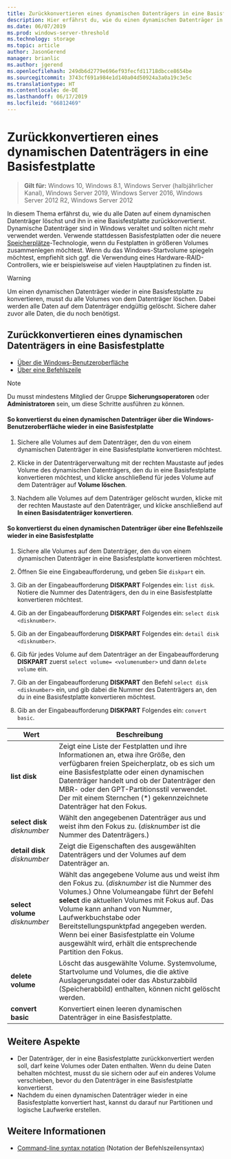 ```yaml
---
title: Zurückkonvertieren eines dynamischen Datenträgers in eine Basisfestplatte
description: Hier erfährst du, wie du einen dynamischen Datenträger in eine Basisfestplatte zurückkonvertierst.
ms.date: 06/07/2019
ms.prod: windows-server-threshold
ms.technology: storage
ms.topic: article
author: JasonGerend
manager: brianlic
ms.author: jgerend
ms.openlocfilehash: 249db6d2779e696ef93fecfd11718dbcce8654be
ms.sourcegitcommit: 3743cf691a984e1d140a04d50924a3a0a19c3e5c
ms.translationtype: HT
ms.contentlocale: de-DE
ms.lasthandoff: 06/17/2019
ms.locfileid: "66812469"
---
```

# <a name="change-a-dynamic-disk-back-to-a-basic-disk"></a>Zurückkonvertieren eines dynamischen Datenträgers in eine Basisfestplatte

> **Gilt für:** Windows 10, Windows 8.1, Windows Server (halbjährlicher Kanal), Windows Server 2019, Windows Server 2016, Windows Server 2012 R2, Windows Server 2012

In diesem Thema erfährst du, wie du alle Daten auf einem dynamischen Datenträger löschst und ihn in eine Basisfestplatte zurückkonvertierst. Dynamische Datenträger sind in Windows veraltet und sollten nicht mehr verwendet werden. Verwende stattdessen Basisfestplatten oder die neuere [Speicherplätze](https://support.microsoft.com/help/12438/windows-10-storage-spaces)-Technologie, wenn du Festplatten in größeren Volumes zusammenlegen möchtest. Wenn du das Windows-Startvolume spiegeln möchtest, empfiehlt sich ggf. die Verwendung eines Hardware-RAID-Controllers, wie er beispielsweise auf vielen Hauptplatinen zu finden ist.

> [!WARNING]
> Um einen dynamischen Datenträger wieder in eine Basisfestplatte zu konvertieren, musst du alle Volumes von dem Datenträger löschen. Dabei werden alle Daten auf dem Datenträger endgültig gelöscht. Sichere daher zuvor alle Daten, die du noch benötigst.

## <a name="changing-a-dynamic-disk-back-to-a-basic-disk"></a>Zurückkonvertieren eines dynamischen Datenträgers in eine Basisfestplatte

-   [Über die Windows-Benutzeroberfläche](#to-change-a-dynamic-disk-back-to-a-basic-disk-using-the-windows-interface)
-   [Über eine Befehlszeile](#to-change-a-dynamic-disk-back-to-a-basic-disk-using-a-command-line)

> [!NOTE]
> Du musst mindestens Mitglied der Gruppe **Sicherungsoperatoren** oder **Administratoren** sein, um diese Schritte ausführen zu können.

#### <a name="to-change-a-dynamic-disk-back-to-a-basic-disk-using-the-windows-interface"></a>So konvertierst du einen dynamischen Datenträger über die Windows-Benutzeroberfläche wieder in eine Basisfestplatte

1.  Sichere alle Volumes auf dem Datenträger, den du von einem dynamischen Datenträger in eine Basisfestplatte konvertieren möchtest.

2.  Klicke in der Datenträgerverwaltung mit der rechten Maustaste auf jedes Volume des dynamischen Datenträgers, den du in eine Basisfestplatte konvertieren möchtest, und klicke anschließend für jedes Volume auf dem Datenträger auf **Volume löschen**.

3.  Nachdem alle Volumes auf dem Datenträger gelöscht wurden, klicke mit der rechten Maustaste auf den Datenträger, und klicke anschließend auf **In einen Basisdatenträger konvertieren**.

#### <a name="to-change-a-dynamic-disk-back-to-a-basic-disk-using-a-command-line"></a>So konvertierst du einen dynamischen Datenträger über eine Befehlszeile wieder in eine Basisfestplatte

1.  Sichere alle Volumes auf dem Datenträger, den du von einem dynamischen Datenträger in eine Basisfestplatte konvertieren möchtest.

2.  Öffnen Sie eine Eingabeaufforderung, und geben Sie `diskpart` ein.

3.  Gib an der Eingabeaufforderung **DISKPART** Folgendes ein: `list disk`. Notiere die Nummer des Datenträgers, den du in eine Basisfestplatte konvertieren möchtest.

4.  Gib an der Eingabeaufforderung **DISKPART** Folgendes ein: `select disk <disknumber>`.

5.  Gib an der Eingabeaufforderung **DISKPART** Folgendes ein: `detail disk <disknumber>`.

6.  Gib für jedes Volume auf dem Datenträger an der Eingabeaufforderung **DISKPART** zuerst `select volume= <volumenumber>` und dann `delete volume` ein.

7.  Gib an der Eingabeaufforderung **DISKPART** den Befehl `select disk <disknumber>` ein, und gib dabei die Nummer des Datenträgers an, den du in eine Basisfestplatte konvertieren möchtest.

8.  Gib an der Eingabeaufforderung **DISKPART** Folgendes ein: `convert basic`.


| Wert  | Beschreibung |
| --- | --- |
| **list disk**                         | Zeigt eine Liste der Festplatten und ihre Informationen an, etwa ihre Größe, den verfügbaren freien Speicherplatz, ob es sich um eine Basisfestplatte oder einen dynamischen Datenträger handelt und ob der Datenträger den MBR- oder den GPT-Partitionsstil verwendet. Der mit einem Sternchen (*) gekennzeichnete Datenträger hat den Fokus. |
| **select disk** <em>disknumber</em>   | Wählt den angegebenen Datenträger aus und weist ihm den Fokus zu. (<em>disknumber</em> ist die Nummer des Datenträgers.)  |
| **detail disk** <em>disknumber</em>   | Zeigt die Eigenschaften des ausgewählten Datenträgers und der Volumes auf dem Datenträger an.  |
| **select volume** <em>disknumber</em> | Wählt das angegebene Volume aus und weist ihm den Fokus zu. (<em>disknumber</em> ist die Nummer des Volumes.) Ohne Volumeangabe führt der Befehl **select** die aktuellen Volumes mit Fokus auf. Das Volume kann anhand von Nummer, Laufwerkbuchstabe oder Bereitstellungspunktpfad angegeben werden. Wenn bei einer Basisfestplatte ein Volume ausgewählt wird, erhält die entsprechende Partition den Fokus. |
| **delete volume**                     | Löscht das ausgewählte Volume. Systemvolume, Startvolume und Volumes, die die aktive Auslagerungsdatei oder das Absturzabbild (Speicherabbild) enthalten, können nicht gelöscht werden. |
| **convert basic** | Konvertiert einen leeren dynamischen Datenträger in eine Basisfestplatte.  |

## <a name="additional-considerations"></a>Weitere Aspekte

-   Der Datenträger, der in eine Basisfestplatte zurückkonvertiert werden soll, darf keine Volumes oder Daten enthalten. Wenn du deine Daten behalten möchtest, musst du sie sichern oder auf ein anderes Volume verschieben, bevor du den Datenträger in eine Basisfestplatte konvertierst.
-   Nachdem du einen dynamischen Datenträger wieder in eine Basisfestplatte konvertiert hast, kannst du darauf nur Partitionen und logische Laufwerke erstellen.

## <a name="see-also"></a>Weitere Informationen

-   [Command-line syntax notation](https://technet.microsoft.com/library/cc742449(v=ws.11).aspx) (Notation der Befehlszeilensyntax)